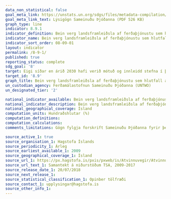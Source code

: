 ```yaml
---
data_non_statistical: false
goal_meta_link: https://unstats.un.org/sdgs/files/metadata-compilation/Metadata-Goal-8.pdf
goal_meta_link_text: Lýsigögn Sameinuðu Þjóðanna (PDF 526 KB)
graph_type: line
indicator: 8.9.1
indicator_definition: Bein verg landsframleiðsla af ferðaþjónustu sem hlutfall af vergri heildarlandsframleiðslu og vaxtarhraða.
indicator_name: Bein verg landsframleiðsla af ferðaþjónustu sem hlutfall af vergri heildarlandsframleiðslu og vaxtarhraða.
indicator_sort_order: 08-09-01
layout: indicator
permalink: /8-9-1/
published: true
reporting_status: complete
sdg_goal: '8'
target: Eigi síðar en árið 2030 hafi verið mótuð og innleidd stefna í því skyni að stuðla að sjálfbærri ferðaþjónustu sem skapar störf og leggur áherslu á staðbundna menningu og framleiðsluvörur
target_id: '8.9'
graph_title: Bein verg landsframleiðsla af ferðaþjónustu sem hlutfall af vergri heildarlandsframleiðslu og vaxtarhraða.
un_custodian_agency: Ferðamálastofnun Sameinuðu Þjóðanna (UNTWO)
un_designated_tier: '2'

national_indicator_available: Bein verg landsframleiðsla af ferðaþjónustu sem hlutfall af vergri heildarlandsframleiðslu og vaxtarhraða.
national_indicator_description: Bein verg landsframleiðsla af ferðaþjónustu sem hlutfall af vergri heildarlandsframleiðslu og vaxtarhraða.
national_geographical_coverage: Ísland
computation_units: Hundraðshlutar (%)
computation_definitions:
computation_calculations:
comments_limitations: Gögn fylgja forskrift Sameinuðu Þjóðanna fyrir þennan mælikvarða. Þessi mælikvarði var fundinn í samstarfi við sérfræðinga á þessu sviði.

source_active_1: true
source_organisation_1: Hagstofa Íslands
source_periodicity_1: Árleg
source_earliest_available_1: 2009
source_geographical_coverage_1: Ísland
source_url_1: https://px.hagstofa.is/pxis/pxweb/is/Atvinnuvegir/Atvinnuvegir__ferdathjonusta__ferdaidnadur__ferdaidnadur/SAM08008.px
source_url_text_1: Samantekt á niðurstöðum TSA, 2009-2017
source_release_date_1: 20/07/2018
source_next_release_1:
source_statistical_classification_1: Opinber tölfræði
source_contact_1: upplysingar@hagstofa.is
source_other_info_1:
---
```

